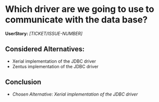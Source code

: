 # Which driver are we going to use to communicate with the data base?
**UserStory:** *[TICKET/ISSUE-NUMBER]*

## Considered Alternatives:
* Xerial implementation of the JDBC driver
* Zentus implementation of the JDBC driver

## Conclusion
* *Chosen Alternative: Xerial implementation of the JDBC driver*
